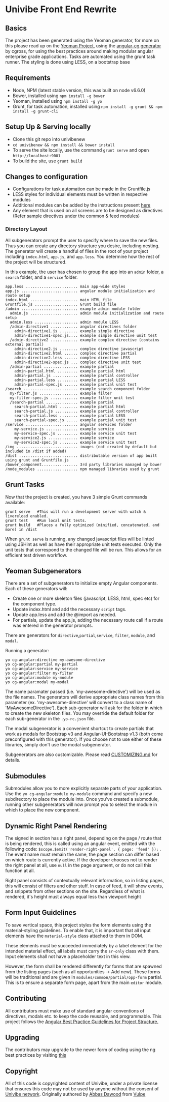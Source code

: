 # Univibe Front End Rewrite

## Basics
The project has been generated using the Yeoman generator, for more on this please read up on the [Yeoman Project](http://yeoman.io/), using the [angular-cg generator](https://github.com/cgross/generator-cg-angular) by cgross, for using the best practices around making modular angular enterprise grade applications. Tasks are automated using the grunt task runner. The styling is done using LESS, on a bootstrap base

## Requirements
- Node, NPM (latest stable version, this was built on node v6.6.0)
- Bower, installed using `npm install -g bower`
- Yeoman, installed using `npm install -g yo`
- Grunt, for task automation, installed using `npm install -g grunt && npm install -g grunt-cli`

## Setup Up & Serving locally
- Clone this git repo into univibenew
- `cd univibenew && npm install && bower install`
- To serve the site locally, use the command `grunt serve` and open `http://localhost:9001`
- To build the site, use `grunt build`

## Changes to configuration
- Configurations for task automation can be made in the Gruntfile.js
- LESS styles for individual elements must be written in respective modules
- Additional modules can be added by the instructions present [here](https://github.com/cgross/generator-cg-angular)
- Any element that is used on all screens are to be designed as directives (Refer sample directives under the common & feed modules)

### Directory Layout
All subgenerators prompt the user to specify where to save the new files.  Thus you can create any directory structure you desire, including nesting.  The generator will create a handful of files in the root of your project including `index.html`, `app.js`, and `app.less`.  You determine how the rest of the project will be structured.

In this example, the user has chosen to group the app into an `admin` folder, a `search` folder, and a `service` folder.


    app.less ....................... main app-wide styles
    app.js ......................... angular module initialization and route setup
    index.html ..................... main HTML file
    Gruntfile.js ................... Grunt build file
    /admin ......................... example admin module folder
      admin.js ..................... admin module initialization and route setup
      admin.less ................... admin module LESS
      /admin-directive1 ............ angular directives folder
        admin-directive1.js ........ example simple directive
        admin-directive1-spec.js.... example simple directive unit test
      /admin-directive2 ............ example complex directive (contains external partial)
        admin-directive2.js ........ complex directive javascript
        admin-directive2.html ...... complex directive partial
        admin-directive2.less ...... complex directive LESS
        admin-directive2-spec.js ... complex directive unit test
      /admin-partial ............... example partial
        admin-partial.html ......... example partial html
        admin-partial.js ........... example partial controller
        admin-partial.less ......... example partial LESS
        admin-partial-spec.js ...... example partial unit test
    /search ........................ example search component folder
      my-filter.js ................. example filter
      my-filter-spec.js ............ example filter unit test
      /search-partial .............. example partial
        search-partial.html ........ example partial html
        search-partial.js .......... example partial controller
        search-partial.less ........ example partial LESS
        search-partial-spec.js ..... example partial unit test
    /service ....................... angular services folder
        my-service.js .............. example service
        my-service-spec.js ......... example service unit test
        my-service2.js ............. example service
        my-service2-spec.js ........ example service unit test
    /img ........................... images (not created by default but included in /dist if added)
    /dist .......................... distributable version of app built using grunt and Gruntfile.js
    /bower_component................ 3rd party libraries managed by bower
    /node_modules .................. npm managed libraries used by grunt

Grunt Tasks
-------------

Now that the project is created, you have 3 simple Grunt commands available:

    grunt serve   #This will run a development server with watch & livereload enabled.
    grunt test    #Run local unit tests.
    grunt build   #Places a fully optimized (minified, concatenated, and more) in /dist

When `grunt serve` is running, any changed javascript files will be linted using JSHint as well as have their appropriate unit tests executed.  Only the unit tests that correspond to the changed file will be run.  This allows for an efficient test driven workflow.

Yeoman Subgenerators
-------------

There are a set of subgenerators to initialize empty Angular components.  Each of these generators will:

* Create one or more skeleton files (javascript, LESS, html, spec etc) for the component type.
* Update index.html and add the necessary `script` tags.
* Update app.less and add the @import as needed.
* For partials, update the app.js, adding the necessary route call if a route was entered in the generator prompts.

There are generators for `directive`,`partial`,`service`, `filter`, `module`, and `modal`.

Running a generator:

    yo cg-angular:directive my-awesome-directive
    yo cg-angular:partial my-partial
    yo cg-angular:service my-service
    yo cg-angular:filter my-filter
    yo cg-angular:module my-module
    yo cg-angular:modal my-modal

The name paramater passed (i.e. 'my-awesome-directive') will be used as the file names.  The generators will derive appropriate class names from this parameter (ex. 'my-awesome-directive' will convert to a class name of 'MyAwesomeDirective').  Each sub-generator will ask for the folder in which to create the new skeleton files.  You may override the default folder for each sub-generator in the `.yo-rc.json` file.

The modal subgenerator is a convenient shortcut to create partials that work as modals for Bootstrap v3 and Angular-UI-Bootstrap v1.3 (both come preconfigured with this generator).  If you choose not to use either of these libraries, simply don't use the modal subgenerator.

Subgenerators are also customizable.  Please read [CUSTOMIZING.md](CUSTOMIZING.md) for details.

Submodules
-------------

Submodules allow you to more explicitly separate parts of your application.  Use the `yo cg-angular:module my-module` command and specify a new subdirectory to place the module into.  Once you've created a submodule, running other subgenerators will now prompt you to select the module in which to place the new component.

## Dynamic Right Panel Rendering
The signed in section has a right panel, depending on the page / route that is being rendered, this is called using an angular event, emitted with the following code: `$scope.$emit('render-right-panel', { page: 'feed' });` . The event name must remain the same, the page section can differ based on which route is currently active. If the developer chooses not to render the right panel at all, use `null` in the page argument, or do not call this function at all.

Right panel consists of contextually relevant information, so in listing pages, this will consist of filters and other stuff. In case of feed, it will show events, and snippets from other sections on the site. Regardless of what is rendered, it's height must always equal less than viewport height

## Form Input Guidelines
To save vertical space, this project styles the form elements using the material-styling guidelines. To enable that, it is important that all input elements have the `material-style` class attached to them in DOM.

These elements must be succeeded immediately by a label element for the intended material effect, all labels must carry the `sr-only` class with them. Input elements shall not have a placeholder text in this view.

However, the form shall be rendered differently for forms that are spawned from the listing pages (such as all opportunities -> Add new). These forms will be traditional and are given in `modules/common/partial/opp-form` partial. This is to ensure a separate form page, apart from the main `editor` module.


## Contributing
All contributors must make use of standard angular conventions of directives, modals etc. to keep the code reusable, and programmable. This project follows the [Angular Best Practice Guidelines for Project Structure.](https://blog.angularjs.org/2014/02/an-angularjs-style-guide-and-best.html?_escaped_fragment_=)

## Upgrading
The contributors may upgrade to the newer form of coding using the ng best practices by visiting [this](https://github.com/cgross/generator-cg-angular15) 

## Copyright
All of this code is copyrighted content of Univibe, under a private license that ensures this code may not be used by anyone without the consent of [Univibe network](http://univibenetwork.in). Originally authored by [Abbas Dawood](https://github.com/abbasdawood) from [Vulpe](https://vulpe.in)